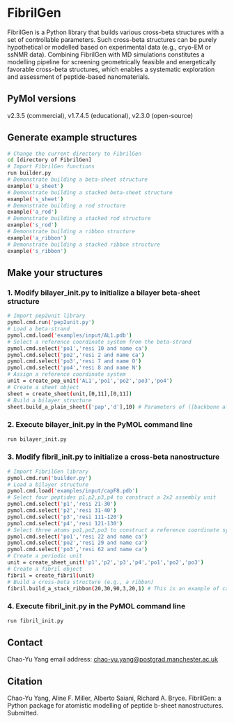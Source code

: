# FibrilGen
FibrilGen is a Python library that builds various cross-beta structures with a set of controllable parameters. Such cross-beta structures can be purely hypothetical or modelled based on experimental data (e.g., cryo-EM or ssNMR data). Combining FibrilGen with MD simulations constitutes a modelling pipeline for screening geometrically feasible and energetically favorable cross-beta structures, which enables a systematic exploration and assessment of peptide-based nanomaterials.

## PyMol versions
v2.3.5 (commercial), v1.7.4.5 (educational), v2.3.0 (open-source)

## Generate example structures
```bash
# Change the current directory to FibrilGen
cd [directory of FibrilGen]
# Import FibrilGen functions 
run builder.py
# Demonstrate building a beta-sheet structure
example('a_sheet')
# Demonstrate building a stacked beta-sheet structure
example('s_sheet')
# Demonstrate building a rod structure
example('a_rod')
# Demonstrate building a stacked rod structure
example('s_rod')
# Demonstrate building a ribbon structure
example('a_ribbon')
# Demonstrate building a stacked ribbon structure
example('s_ribbon')
```

## Make your structures
### 1. Modify bilayer_init.py to initialize a bilayer beta-sheet structure
```bash
# Import pep2unit library
pymol.cmd.run('pep2unit.py')
# Load a beta-strand
pymol.cmd.load('examples/input/AL1.pdb')
# Select a reference coordinate system from the beta-strand
pymol.cmd.select('po1','resi 10 and name ca')
pymol.cmd.select('po2','resi 2 and name ca')
pymol.cmd.select('po3','resi 7 and name O')
pymol.cmd.select('po4','resi 8 and name N')
# Assign a reference coordinate system
unit = create_pep_unit('AL1','po1','po2','po3','po4')
# Create a sheet object
sheet = create_sheet(unit,[0,11],[0,11])
# Build a bilayer structure 
sheet.build_a_plain_sheet(['pap','d'],10) # Parameters of ([backbone alignment (e.g., aaa,apa,aap,app,paa,ppa,pap,ppp), beta-sheets arranged face-to-face or face-to-back] and the number of peptides in each sheet
```
### 2. Execute bilayer_init.py in the PyMOL command line
```bash
run bilayer_init.py
```
### 3. Modify fibril_init.py to initialize a cross-beta nanostructure
```bash
# Import FibrilGen library
pymol.cmd.run('builder.py')
# Load a bilayer structure
pymol.cmd.load('examples/input/capF8.pdb')
# Select four peptides p1,p2,p3,p4 to construct a 2x2 assembly unit
pymol.cmd.select('p1','resi 21-30')
pymol.cmd.select('p2','resi 31-40')
pymol.cmd.select('p3','resi 111-120')
pymol.cmd.select('p4','resi 121-130')
# Select three atoms po1,po2,po3 to construct a reference coordinate system
pymol.cmd.select('po1','resi 22 and name ca')
pymol.cmd.select('po2','resi 29 and name ca')
pymol.cmd.select('po3','resi 62 and name ca')
# Create a periodic unit
unit = create_sheet_unit('p1','p2','p3','p4','po1','po2','po3')
# Create a fibril object
fibril = create_fibril(unit)
# Build a cross-beta structure (e.g., a ribbon)
fibril.build_a_stack_ribbon(20,30,90,3,20,1) # This is an example of calling the function build_a_stack_ribbon with the initial geometrical parameters (tilt angle, radius, angle for rotational stacking, number of rotational stacking, number of units in the bilayer, and the direction of twist)
```

### 4. Execute fibril_init.py in the PyMOL command line
```bash
run fibril_init.py
```

## Contact
Chao-Yu Yang email address: chao-yu.yang@postgrad.manchester.ac.uk

## Citation
Chao-Yu Yang, Aline F. Miller, Alberto Saiani, Richard A. Bryce. FibrilGen: a Python package for atomistic modelling of peptide b-sheet nanostructures. Submitted.
